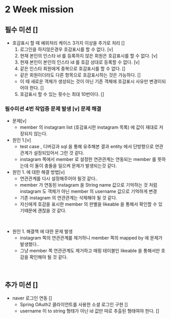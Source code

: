 # 2 Week mission

## 필수 미션 []
- 호감표시 할 때 예외처리 케이스 3가지 이상을 추가로 처리 []
  1. 로그인을 하지않은경우 호감표시를 할 수 없다. [v]
  2. 현재 본인의 인스타 id 를 등록하지 않은 회원은 호감표시를 할 수 없다. [v]
  3. 현재 본인이 본인의 인스타 id 를 호감 상대로 등록할 수 없다. [v]
  4. 같은 인스타 회원에게 중복으로 호감표시를 할 수 없다. []
    - 같은 회원이더라도 다른 항목으로 호감표시하는 것은 가능하다. []
    - 이 때 새로운 객체가 생성되는 것이 아닌 기존 객체에 호감표시 사유만 변경이되어야 한다. []
  5. 호감표시 할 수 있는 횟수는 최대 10번이다. []
  
### 필수미션 4번 작업중 문제 발생 [v] 문제 해결
- 문제[v]
  - member 의 instagram list (호감표시한 instagram 목록) 에 값이 재대로 저장되지 않는다.
- 원인 1.[v]
  - test case , 디버깅과 sql 을 통해 유추해본 결과 entity 에서 단방향으로 연관관계가 설정되있어서 그런 것 같다.
  - instagram 쪽에서 member 로 설정한 연관관계는 연동되는 member 를 뜻하는데 이 둘이 충돌을 일으켜 문제가 발생되는것 같다.
- 원인 1. 에 대한 해결 방법[v]
  - 연관관계를 다시 설정해주어야 될것 같다..
  - member 가 연동된 instagram 을 String name 값으로 기억하는 것 처럼 instagram 도 객체가 아닌 member 의 username 값으로 기억하게 변경
  - 기존 instagram 의 연관관계는 삭제해야 될 것 같다.
  - 자신에게 호감을 표시한 member 의 판별을 likeable 을 통해서 확인할 수 있기때문에 괜찮을 것 같다.

<br>

- 원인 1. 해결책 에 대한 문제 발생
  - instagram 쪽의 연관관계를 제거하니 member 쪽의 mapped by 에 문제가 발생했다..
  - 그냥 member 쪽 연관관계도 제거하고 매핑 테이블인 likeable 을 통해서만 호감을 확인해야 될 것 같다.

<br>

## 추가 미션 []
- naver 로그인 연동 []
  - Spring OAuth2 클라이언트를 사용한 소셜 로그인 구현 []
  - username 이 to string 형태가 아닌 id 값만 따로 추출된 형태여야 한다. []